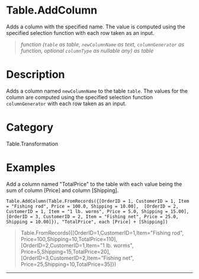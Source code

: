 # Table.AddColumn
Adds a column with the specified name. The value is computed using the specified selection function with each row taken as an input.
> _function (<code>table</code> as table, <code>newColumnName</code> as text, <code>columnGenerator</code> as function, optional <code>columnType</code> as nullable any) as table_

# Description 
Adds a column named <code>newColumnName</code> to the table <code>table</code>. The values for the column are computed using the specified selection function <code>columnGenerator</code> with each row taken as an input.
# Category 
Table.Transformation
# Examples 
Add a column named "TotalPrice" to the table with each value being the sum of column [Price] and column [Shipping].
```
Table.AddColumn(Table.FromRecords({[OrderID = 1, CustomerID = 1, Item = "Fishing rod", Price = 100.0, Shipping = 10.00],  [OrderID = 2, CustomerID = 1, Item = "1 lb. worms", Price = 5.0, Shipping = 15.00],  [OrderID = 3, CustomerID = 2, Item = "Fishing net", Price = 25.0, Shipping = 10.00]}), "TotalPrice", each [Price] + [Shipping])
```
> Table.FromRecords({[OrderID=1,CustomerID=1,Item="Fishing rod", Price=100,Shipping=10,TotalPrice=110],[OrderID=2,CustomerID=1,Item="1 lb. worms", Price=5,Shipping=15,TotalPrice=20],[OrderID=3,CustomerID=2,Item="Fishing net", Price=25,Shipping=10,TotalPrice=35]})

***
